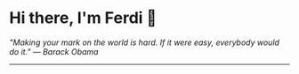 <h1>Hi there, I'm Ferdi 👋</h1>

<p><em>
  "Making your mark on the world is hard. If it were easy, everybody would do it." — Barack Obama
</em></p>

---
